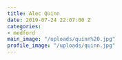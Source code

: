 ```yaml
---
title: Alec Quinn
date: 2019-07-24 22:07:00 Z
categories:
- medford
main_image: "/uploads/quinn%20.jpg"
profile_image: "/uploads/quinn.jpg"
---
```


